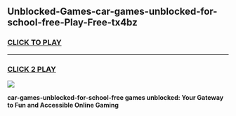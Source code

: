 
## Unblocked-Games-car-games-unblocked-for-school-free-Play-Free-tx4bz
<h3>
<a href="https://premium76.site?title=car-games-unblocked-for-school-free&ref=21A">CLICK TO PLAY</a></h3>
<hr>

<h3>
<a href="https://premium76.site?title=car-games-unblocked-for-school-free&ref=21A">CLICK 2 PLAY</a>
  
</h3>

<a href="https://premium76.site?title=car-games-unblocked-for-school-free&ref=21A"><img src="https://clearcache.store/games.png"></a>


**car-games-unblocked-for-school-free games unblocked: Your Gateway to Fun and Accessible Online Gaming**
